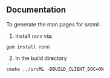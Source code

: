 Documentation
-------------

To generate the man pages for srcml:

1. Install `ronn` via:

```
gem install ronn
```

2. In the build directory

```
cmake ../srcML -DBUILD_CLIENT_DOC=ON
```
